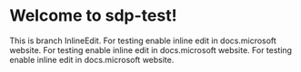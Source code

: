 # Welcome to sdp-test!
This is branch InlineEdit. For testing enable inline edit in docs.microsoft website. For testing enable inline edit in docs.microsoft website. 
For testing enable inline edit in docs.microsoft website.


